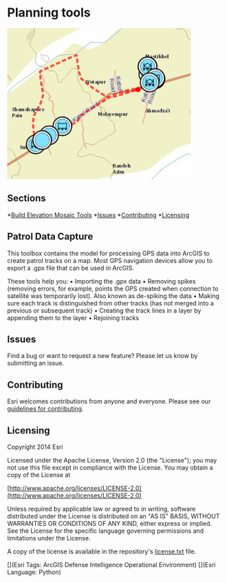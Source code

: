 # Planning tools


![Image of tracks screenshot](screenshot.png)


## Sections

*[Build Elevation Mosaic Tools](#patrol-data-capture)
*[Issues](#issues)
*[Contributing](#contributing)
*[Licensing](#licensing)

## Patrol Data Capture
This toolbox contains the model for processing GPS data into ArcGIS to create patrol tracks on a map. Most GPS navigation devices allow you to export a .gpx file that can be used in ArcGIS. 

These tools help you:
• Importing the .gpx data 
• Removing spikes (removing errors, for example, points the GPS created when connection to satellite was temporarily lost). Also known as de-spiking the data 
• Making sure each track is distinguished from other tracks (has not merged into a previous or subsequent track) 
• Creating the track lines in a layer by appending them to the layer 
• Rejoining tracks

## Issues

Find a bug or want to request a new feature?  Please let us know by submitting an issue.

## Contributing

Esri welcomes contributions from anyone and everyone. Please see our [guidelines for contributing](https://github.com/esri/contributing).

## Licensing

Copyright 2014 Esri

Licensed under the Apache License, Version 2.0 (the "License");
you may not use this file except in compliance with the License.
You may obtain a copy of the License at

   [http://www.apache.org/licenses/LICENSE-2.0](http://www.apache.org/licenses/LICENSE-2.0)

Unless required by applicable law or agreed to in writing, software
distributed under the License is distributed on an "AS IS" BASIS,
WITHOUT WARRANTIES OR CONDITIONS OF ANY KIND, either express or implied.
See the License for the specific language governing permissions and
limitations under the License.

A copy of the license is available in the repository's
[license.txt](license.txt) file.

[](Esri Tags: ArcGIS Defense Intelligence Operational Environment)
[](Esri Language: Python)
